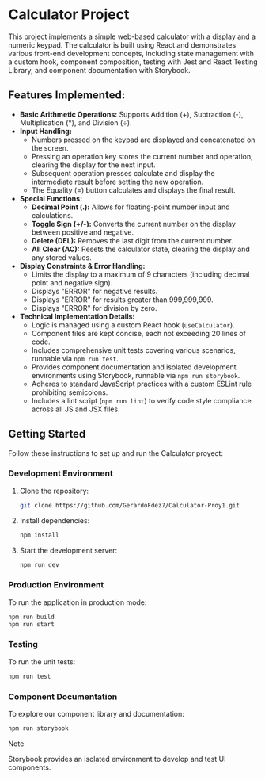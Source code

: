 # Calculator Project

This project implements a simple web-based calculator with a display and a numeric keypad. The calculator is built using React and demonstrates various front-end development concepts, including state management with a custom hook, component composition, testing with Jest and React Testing Library, and component documentation with Storybook.

## Features Implemented:

*   **Basic Arithmetic Operations:** Supports Addition (+), Subtraction (-), Multiplication (*), and Division (÷).
*   **Input Handling:**
    *   Numbers pressed on the keypad are displayed and concatenated on the screen.
    *   Pressing an operation key stores the current number and operation, clearing the display for the next input.
    *   Subsequent operation presses calculate and display the intermediate result before setting the new operation.
    *   The Equality (=) button calculates and displays the final result.
*   **Special Functions:**
    *   **Decimal Point (.):** Allows for floating-point number input and calculations.
    *   **Toggle Sign (+/-):** Converts the current number on the display between positive and negative.
    *   **Delete (DEL):** Removes the last digit from the current number.
    *   **All Clear (AC):** Resets the calculator state, clearing the display and any stored values.
*   **Display Constraints & Error Handling:**
    *   Limits the display to a maximum of 9 characters (including decimal point and negative sign).
    *   Displays "ERROR" for negative results.
    *   Displays "ERROR" for results greater than 999,999,999.
    *   Displays "ERROR" for division by zero.
*   **Technical Implementation Details:**
    *   Logic is managed using a custom React hook (`useCalculator`).
    *   Component files are kept concise, each not exceeding 20 lines of code.
    *   Includes comprehensive unit tests covering various scenarios, runnable via `npm run test`.
    *   Provides component documentation and isolated development environments using Storybook, runnable via `npm run storybook`.
    *   Adheres to standard JavaScript practices with a custom ESLint rule prohibiting semicolons.
    *   Includes a lint script (`npm run lint`) to verify code style compliance across all JS and JSX files.

## Getting Started

Follow these instructions to set up and run the Calculator proyect:

### Development Environment
1. Clone the repository:
   ```bash
   git clone https://github.com/GerardoFdez7/Calculator-Proy1.git
   ```

2. Install dependencies:

   ```bash
   npm install
   ```

3. Start the development server:

   ```bash
   npm run dev
   ```

### Production Environment

To run the application in production mode:

```bash
npm run build
npm run start
```

### Testing
To run the unit tests:
```bash
npm run test
```

### Component Documentation

To explore our component library and documentation:

```bash
npm run storybook
```

> [!NOTE]
> Storybook provides an isolated environment to develop and test UI components.

